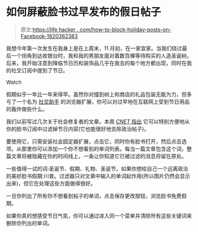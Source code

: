 # 如何屏蔽脸书过早发布的假日帖子

> 原文:[https://life hacker . com/how-to-block-holiday-posts-on-Facebook-1820362383](https://lifehacker.com/how-to-block-holiday-posts-on-facebook-1820362383)

我想今年第一次发生在我身上是在上周末，11 月初，在一家宜家。当我们绕过最后一个拐角到达收银台时，我和我的男朋友面对着数百棵等待购买的人造圣诞树。后来，我开始注意到降临节日历和装饰品几乎在我去的每个地方都出现，同时在我的社交订阅中提到了节日。

Watch

假期似乎一年比一年来得早。虽然你对撞到树上和商店的礼品包装无能为力，但多亏了一个名为 [社交助手](http://socialfixer.com/) 的浏览器扩展，你可以对过早地在互联网上受到节日用品的轰炸做些什么。

我们以前写过几次关于社会修复者的文章。本周 [*CNET* 指出](https://www.cnet.com/how-to/keep-your-facebook-feed-christmas-free-until-after-thanksgiving/) 它可以特别方便地从你的脸书订阅中过滤掉节日内容(它也能很好地去除政治帖子)。

要使用它，只需安装社会固定器扩展，点击它，同时你有脸书打开，然后点击选项。从那里你可以添加一个你不想看到的单词列表。每当一篇文章包含这个词，整篇文章将被隐藏在你的时间线上，一条让你知道它已被过滤的消息将留在原处。

一些值得一试的词:圣诞节、假期、礼物、圣诞节，如果你想给自己一个远离政治的美好脸书假期:川普。过滤器只对文章中输入的单词起作用(所以图片仍然会显示出来)，但它在处理这些方面做得很好。

一旦你列出了所有你不想看到帖子的单词，点击保存更改按钮，浏览脸书免费假期。

如果你真的想感受节日气氛，你可以通过进入同一个菜单并清除所有这些关键词来删除你列出的单词。